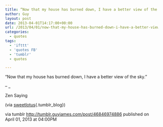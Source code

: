 ```yaml
---
title: “Now that my house has burned down, I have a better view of the sky.”
author: Guy
layout: post
date: 2013-04-01T14:17:00+00:00
url: /2013/04/01/now-that-my-house-has-burned-down-i-have-a-better-view-of-the-sky/
categories:
  - quotes
tags:
  - 'ifttt'
  - 'quotes FB'
  - 'tumblr'
  - quotes

---
```

“Now that my house has burned down, I have a better view of the sky.”

&#8211; _</p> 

Zen Saying

(via [sweetlotus][1]{.tumblr_blog})

</em>

via tumblr http://tumblr.guyjames.com/post/46846974886 published on April 01, 2013 at 04:00PM

 [1]: http://sweetlotus.tumblr.com/